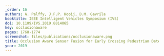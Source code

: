 ```yaml
---
_order: 16
authors: A. Palffy, J.F.P. Kooij, D.M. Gavrila
booktitle: IEEE Intelligent Vehicles Symposium (IVS)
doi: 10.1109/IVS.2019.8814065
key: occlusionaware
pages: 1768-1774
screenshot: files/publications/occlusionaware.png
title: Occlusion Aware Sensor Fusion for Early Crossing Pedestrian Detection
year: 2019
---
```


